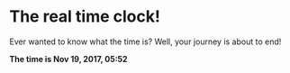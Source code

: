 # The real time clock!

Ever wanted to know what the time is? Well, your journey is about to end!

**The time is Nov 19, 2017, 05:52**